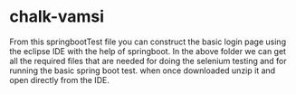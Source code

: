 # chalk-vamsi
From this springbootTest file you can construct the basic login page using the eclipse IDE with the help of springboot. 
In the above folder we can get all the required files that are needed for doing the selenium testing and for running the basic spring boot test.
when once downloaded unzip it and open directly from the IDE.
